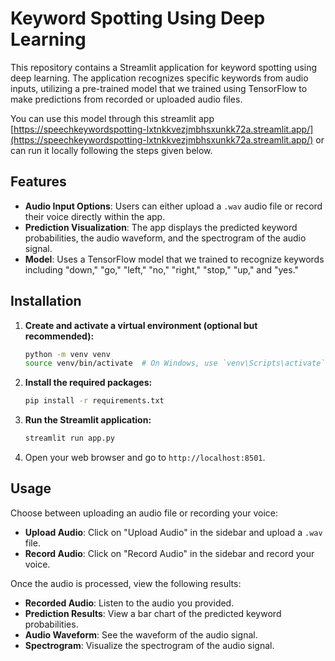 # Keyword Spotting Using Deep Learning

This repository contains a Streamlit application for keyword spotting using deep learning. The application recognizes specific keywords from audio inputs, utilizing a pre-trained model that we trained using TensorFlow to make predictions from recorded or uploaded audio files.

You can use this model through this streamlit app [https://speechkeywordspotting-lxtnkkvezjmbhsxunkk72a.streamlit.app/](https://speechkeywordspotting-lxtnkkvezjmbhsxunkk72a.streamlit.app/) or can run it locally following the steps given below.

## Features

- **Audio Input Options**: Users can either upload a `.wav` audio file or record their voice directly within the app.
- **Prediction Visualization**: The app displays the predicted keyword probabilities, the audio waveform, and the spectrogram of the audio signal.
- **Model**: Uses a TensorFlow model that we trained to recognize keywords including "down," "go," "left," "no," "right," "stop," "up," and "yes."

## Installation

1. **Create and activate a virtual environment (optional but recommended):**

    ```bash
    python -m venv venv
    source venv/bin/activate  # On Windows, use `venv\Scripts\activate`
    ```

2. **Install the required packages:**

    ```bash
    pip install -r requirements.txt
    ```

3. **Run the Streamlit application:**

    ```bash
    streamlit run app.py
    ```

4. Open your web browser and go to `http://localhost:8501`.

## Usage

Choose between uploading an audio file or recording your voice:
- **Upload Audio**: Click on "Upload Audio" in the sidebar and upload a `.wav` file.
- **Record Audio**: Click on "Record Audio" in the sidebar and record your voice.

Once the audio is processed, view the following results:
- **Recorded Audio**: Listen to the audio you provided.
- **Prediction Results**: View a bar chart of the predicted keyword probabilities.
- **Audio Waveform**: See the waveform of the audio signal.
- **Spectrogram**: Visualize the spectrogram of the audio signal.

